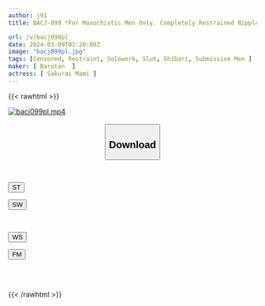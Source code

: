 ```yaml
---
author: j91
title: BACJ-099 *For Masochistic Men Only. Completely Restrained Nipple Torture Salon Mami Sakurai

url: /v/bacj099pl
date: 2024-03-09T01:20:00Z
image: "bacj099pl.jpg"
tags: [Censored, Restraint, Solowork, Slut, Shibari, Submissive Men	]
maker: [ Barutan  ]
actress: [ Sakurai Mami ]
---
```



{{< rawhtml >}}

<div class="video" data-videoid="6x0PvXL3w3ToDq">
    <a href="javascript:;">
        <img src="/v/bacj099pl/bacj099pl.jpg" width="WIDTH" height="HEIGHT" alt="bacj099pl.mp4" loading="lazy">
    </a>
</div>

<script type="text/javascript" src="https://j91.asia/asset/on-demand-st.js"></script>

<br>
  <link rel="stylesheet" href="https://j91.asia/asset/bs5.css">
  
  <center>
  <button class="btn btn-primary" type="button" data-bs-toggle="collapse" data-bs-target=".multi-collapse" aria-expanded="false" aria-controls="multiCollapseExample1 multiCollapseExample2"><h2>Download</h2></button></center>
</p>
<div class="row">
  <div class="col">
    <div class="collapse multi-collapse" id="multiCollapseExample1">
      <div class="card card-body">
	      	      <br>
<div class="buttons">  
<p><a href="https://streamtape.to/v/6x0PvXL3w3ToDq" target="_blank"><button class="btn-hover color-3"><i class="fa fa-download"></i> ST</button></a></p>
<p><a href="https://cdnwish.com/iojglbpmgs2q" target="_blank"><button class="btn-hover color-2"><i class="fa fa-download"></i> SW</button></a></p></div>
    </div>
  </div>
</div>
  <div class="col">
    <div class="collapse multi-collapse" id="multiCollapseExample2">
      <div class="card card-body">
	      <br>
<div class="buttons">
<p><a href="https://wolfstream.tv/1zfnyofc8p85"><button class="btn-hover color-9"><i class="fa fa-download"></i> WS</button></a></p>
<p><a href="https://filemoon.sx/d/tnyf82tthgyv"><button class="btn-hover color-8"><i class="fa fa-download"></i> FM</button></a></p></div>
<br><br>
      </div>
    </div>
  </div>
</div>

{{< /rawhtml >}}
